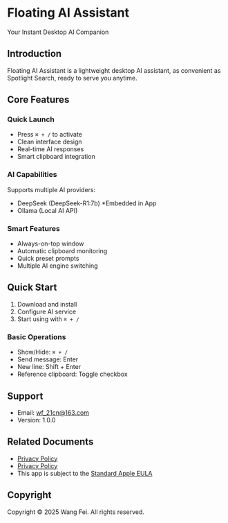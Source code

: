 # Floating AI Assistant
Your Instant Desktop AI Companion

## Introduction
Floating AI Assistant is a lightweight desktop AI assistant,
as convenient as Spotlight Search, ready to serve you anytime.

## Core Features

### Quick Launch
- Press `⌘ + /` to activate
- Clean interface design
- Real-time AI responses
- Smart clipboard integration

### AI Capabilities
Supports multiple AI providers:
- DeepSeek (DeepSeek-R1:7b) *Embedded in App
- Ollama (Local AI API)

### Smart Features
- Always-on-top window
- Automatic clipboard monitoring
- Quick preset prompts
- Multiple AI engine switching

## Quick Start
1. Download and install
2. Configure AI service
3. Start using with `⌘ + /`

### Basic Operations
- Show/Hide: `⌘ + /`
- Send message: Enter
- New line: Shift + Enter
- Reference clipboard: Toggle checkbox

## Support
- Email: wf_21cn@163.com
- Version: 1.0.0

## Related Documents
- [Privacy Policy](PrivacyPolicy.md)
- [Privacy Policy](PrivacyPolicy.md)
- This app is subject to the [Standard Apple EULA](https://www.apple.com/legal/internet-services/itunes/dev/stdeula/)

## Copyright
Copyright © 2025 Wang Fei. All rights reserved. 
